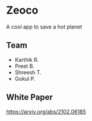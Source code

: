 # Zeoco 
A cool app to save a hot planet 

## Team 
- Karthik R.
- Preet B.
- Shreesh T.
- Gokul P.

## White Paper 
https://arxiv.org/abs/2102.06185
